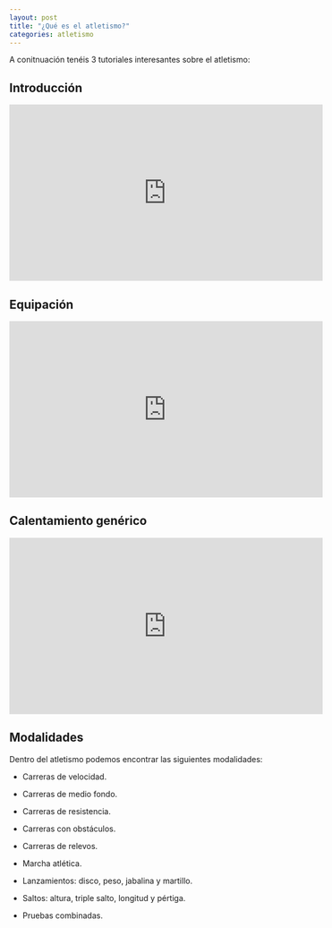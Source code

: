 ```yaml
---
layout: post
title: "¿Qué es el atletismo?"
categories: atletismo
---
```


A conitnuación tenéis 3 tutoriales interesantes sobre el atletismo:

## Introducción

 <iframe width="560" height="315" src="https://www.youtube.com/embed/IMiBticEVHI" frameborder="0" allow="accelerometer; autoplay; encrypted-media; gyroscope; picture-in-picture" allowfullscreen></iframe>
 
 
## Equipación
 <iframe width="560" height="315" src="https://www.youtube.com/embed/KT6E8oLtrNk" frameborder="0" allow="accelerometer; autoplay; encrypted-media; gyroscope; picture-in-picture" allowfullscreen></iframe>
 
 
## Calentamiento genérico
 <iframe width="560" height="315" src="https://www.youtube.com/embed/Ar61ygY8D2w" frameborder="0" allow="accelerometer; autoplay; encrypted-media; gyroscope; picture-in-picture" allowfullscreen></iframe>
 
## Modalidades
 
Dentro del atletismo podemos encontrar las siguientes modalidades:

- Carreras de velocidad.

- Carreras de medio fondo.

- Carreras de resistencia.

- Carreras con obstáculos.

- Carreras de relevos.

- Marcha atlética.

- Lanzamientos: disco, peso, jabalina y martillo.

- Saltos: altura, triple salto, longitud y pértiga.

- Pruebas combinadas.
